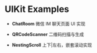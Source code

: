 # UIKit Examples

* **ChatRoom**
微信 IM 聊天页面 UI 实现

* **QRCodeScanner**
二维码扫描与生成

* **NestingScroll**
上下|左右，嵌套滚动实现
